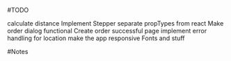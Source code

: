 #TODO

calculate distance
Implement Stepper
separate propTypes from react
Make order dialog functional
Create order successful page
implement error handling for location
make the app responsive
Fonts and stuff

#Notes
